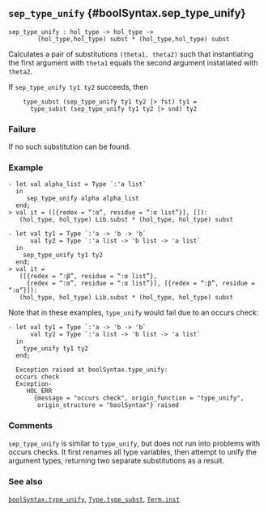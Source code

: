 ## `sep_type_unify` {#boolSyntax.sep_type_unify}


```
sep_type_unify : hol_type -> hol_type ->
        (hol_type,hol_type) subst * (hol_type,hol_type) subst
```



Calculates a pair of substitutions `(theta1, theta2)` such that instantiating
the first argument with `theta1` equals the second argument instatiated with
`theta2`.


If `sep_type_unify ty1 ty2` succeeds, then
    
        type_subst (sep_type_unify ty1 ty2 |> fst) ty1 =
          type_subst (sep_type_unify ty1 ty2 |> snd) ty2
    

### Failure

If no such substitution can be found.

### Example

    
    - let val alpha_list = Type `:'a list`
      in
         sep_type_unify alpha alpha_list
      end;
    > val it = ([{redex = “:α”, residue = “:α list”}], []):
       (hol_type, hol_type) Lib.subst * (hol_type, hol_type) subst
    
    - let val ty1 = Type `:'a -> 'b -> 'b`
          val ty2 = Type `:'a list -> 'b list -> 'a list`
      in
        sep_type_unify ty1 ty2
      end;
    > val it =
       ([{redex = “:β”, residue = “:α list”},
         {redex = “:α”, residue = “:α list”}], [{redex = “:β”, residue = “:α”}]):
       (hol_type, hol_type) Lib.subst * (hol_type, hol_type) subst
    

Note that in these examples, `type_unify` would fail due to an occurs
check:
    
    - let val ty1 = Type `:'a -> 'b -> 'b`
          val ty2 = Type `:'a list -> 'b list -> 'a list`
      in
        type_unify ty1 ty2
      end;
    
      Exception raised at boolSyntax.type_unify:
      occurs check
      Exception-
         HOL_ERR
           {message = "occurs check", origin_function = "type_unify",
            origin_structure = "boolSyntax"} raised
    

### Comments

`sep_type_unify` is similar to `type_unify`, but does not run into problems with
occurs checks. It first renames all type variables, then attempt to unify the
argument types, returning two separate substitutions as a result.

### See also

[`boolSyntax.type_unify`](#boolSyntax.type_unify), [`Type.type_subst`](#Type.type_subst), [`Term.inst`](#Term.inst)

